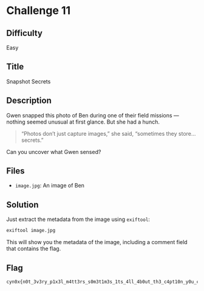 # Challenge 11

## Difficulty

Easy

## Title

Snapshot Secrets

## Description

Gwen snapped this photo of Ben during one of their field missions — nothing seemed unusual at first glance. But she had a hunch.

> “Photos don’t just capture images,” she said, “sometimes they store… secrets.”

Can you uncover what Gwen sensed?

## Files

- `image.jpg`: An image of Ben

## Solution

Just extract the metadata from the image using `exiftool`:

```bash
exiftool image.jpg
```

This will show you the metadata of the image, including a comment field that contains the flag.

## Flag

```text
cyn0x{n0t_3v3ry_p1x3l_m4tt3rs_s0m3t1m3s_1ts_4ll_4b0ut_th3_c4pt10n_y0u_c4nt_s33}
```
